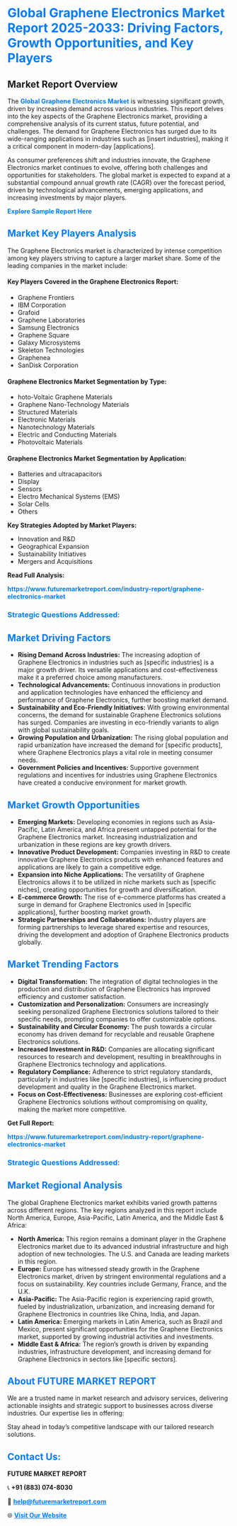 <h1 style="color: #007BFF;">Global Graphene Electronics Market Report 2025-2033: Driving Factors, Growth Opportunities, and Key Players</h1>

<section id="overview">
<h2>Market Report Overview</h2>
<p>The <a href="https://www.futuremarketreport.com/industry-report/graphene-electronics-market" style="color: #007BFF; text-decoration: none;"><strong>Global Graphene Electronics Market</strong></a> is witnessing significant growth, driven by increasing demand across various industries. This report delves into the key aspects of the Graphene Electronics market, providing a comprehensive analysis of its current status, future potential, and challenges. The demand for Graphene Electronics has surged due to its wide-ranging applications in industries such as [insert industries], making it a critical component in modern-day [applications].</p>
<p>As consumer preferences shift and industries innovate, the Graphene Electronics market continues to evolve, offering both challenges and opportunities for stakeholders. The global market is expected to expand at a substantial compound annual growth rate (CAGR) over the forecast period, driven by technological advancements, emerging applications, and increasing investments by major players.</p>
</section>

<section id="overview">
<p><a href="https://www.futuremarketreport.com/request-sample/reportId=75389" style="color: #007BFF; text-decoration: none;"><strong>Explore Sample Report Here</strong></a></p>
</section>

<section id="key-players">
<h2 style="color: #007BFF;">Market Key Players Analysis</h2>
<p>The Graphene Electronics market is characterized by intense competition among key players striving to capture a larger market share. Some of the leading companies in the market include:</p>
<h4>Key Players Covered in the Graphene Electronics Report:</h4>
<ul><li>Graphene Frontiers</li><li>IBM Corporation</li><li>Grafoid</li><li>Graphene Laboratories</li><li>Samsung Electronics</li><li>Graphene Square</li><li>Galaxy Microsystems</li><li>Skeleton Technologies</li><li>Graphenea</li><li>SanDisk Corporation</li></ul>
<h4>Graphene Electronics Market Segmentation by Type:</h4>
<ul><li>hoto-Voltaic Graphene Materials</li><li>Graphene Nano-Technology Materials</li><li>Structured Materials</li><li>Electronic Materials</li><li>Nanotechnology Materials</li><li>Electric and Conducting Materials</li><li>Photovoltaic Materials</li></ul>

<h4>Graphene Electronics Market Segmentation by Application:</h4>
<ul><li>Batteries and ultracapacitors</li><li>Display</li><li>Sensors</li><li>Electro Mechanical Systems (EMS)</li><li>Solar Cells</li><li>Others</li></ul>
<p><strong>Key Strategies Adopted by Market Players:</strong></p>
<ul>
<li>Innovation and R&D</li>
<li>Geographical Expansion</li>
<li>Sustainability Initiatives</li>
<li>Mergers and Acquisitions</li>
</ul>
</section>

<section>
<p><strong>Read Full Analysis: </strong></p><a href="https://www.futuremarketreport.com/industry-report/graphene-electronics-market" style="color: #007BFF; text-decoration: none;"><strong>https://www.futuremarketreport.com/industry-report/graphene-electronics-market</strong></a>
<h3 style="color: #007BFF;">Strategic Questions Addressed:</h3>
</section>

<section id="driving-factors">
<h2 style="color: #007BFF;">Market Driving Factors</h2>
<ul>
<li><strong>Rising Demand Across Industries:</strong> The increasing adoption of Graphene Electronics in industries such as [specific industries] is a major growth driver. Its versatile applications and cost-effectiveness make it a preferred choice among manufacturers.</li>
<li><strong>Technological Advancements:</strong> Continuous innovations in production and application technologies have enhanced the efficiency and performance of Graphene Electronics, further boosting market demand.</li>
<li><strong>Sustainability and Eco-Friendly Initiatives:</strong> With growing environmental concerns, the demand for sustainable Graphene Electronics solutions has surged. Companies are investing in eco-friendly variants to align with global sustainability goals.</li>
<li><strong>Growing Population and Urbanization:</strong> The rising global population and rapid urbanization have increased the demand for [specific products], where Graphene Electronics plays a vital role in meeting consumer needs.</li>
<li><strong>Government Policies and Incentives:</strong> Supportive government regulations and incentives for industries using Graphene Electronics have created a conducive environment for market growth.</li>
</ul>
</section>

<section id="growth-opportunities">
<h2 style="color: #007BFF;">Market Growth Opportunities</h2>
<ul>
<li><strong>Emerging Markets:</strong> Developing economies in regions such as Asia-Pacific, Latin America, and Africa present untapped potential for the Graphene Electronics market. Increasing industrialization and urbanization in these regions are key growth drivers.</li>
<li><strong>Innovative Product Development:</strong> Companies investing in R&D to create innovative Graphene Electronics products with enhanced features and applications are likely to gain a competitive edge.</li>
<li><strong>Expansion into Niche Applications:</strong> The versatility of Graphene Electronics allows it to be utilized in niche markets such as [specific niches], creating opportunities for growth and diversification.</li>
<li><strong>E-commerce Growth:</strong> The rise of e-commerce platforms has created a surge in demand for Graphene Electronics used in [specific applications], further boosting market growth.</li>
<li><strong>Strategic Partnerships and Collaborations:</strong> Industry players are forming partnerships to leverage shared expertise and resources, driving the development and adoption of Graphene Electronics products globally.</li>
</ul>
</section>

<section id="trending-factors">
<h2 style="color: #007BFF;">Market Trending Factors</h2>
<ul>
<li><strong>Digital Transformation:</strong> The integration of digital technologies in the production and distribution of Graphene Electronics has improved efficiency and customer satisfaction.</li>
<li><strong>Customization and Personalization:</strong> Consumers are increasingly seeking personalized Graphene Electronics solutions tailored to their specific needs, prompting companies to offer customizable options.</li>
<li><strong>Sustainability and Circular Economy:</strong> The push towards a circular economy has driven demand for recyclable and reusable Graphene Electronics solutions.</li>
<li><strong>Increased Investment in R&D:</strong> Companies are allocating significant resources to research and development, resulting in breakthroughs in Graphene Electronics technology and applications.</li>
<li><strong>Regulatory Compliance:</strong> Adherence to strict regulatory standards, particularly in industries like [specific industries], is influencing product development and quality in the Graphene Electronics market.</li>
<li><strong>Focus on Cost-Effectiveness:</strong> Businesses are exploring cost-efficient Graphene Electronics solutions without compromising on quality, making the market more competitive.</li>
</ul>
</section>

<section>
<p><strong>Get Full Report: </strong></p><a href="https://www.futuremarketreport.com/industry-report/graphene-electronics-market" style="color: #007BFF; text-decoration: none;"><strong>https://www.futuremarketreport.com/industry-report/graphene-electronics-market</strong></a>
<h3 style="color: #007BFF;">Strategic Questions Addressed:</h3>
</section>


<section id="regional-analysis">
<h2 style="color: #007BFF;">Market Regional Analysis</h2>
<p>The global Graphene Electronics market exhibits varied growth patterns across different regions. The key regions analyzed in this report include North America, Europe, Asia-Pacific, Latin America, and the Middle East & Africa:</p>
<ul>
<li><strong>North America:</strong> This region remains a dominant player in the Graphene Electronics market due to its advanced industrial infrastructure and high adoption of new technologies. The U.S. and Canada are leading markets in this region.</li>
<li><strong>Europe:</strong> Europe has witnessed steady growth in the Graphene Electronics market, driven by stringent environmental regulations and a focus on sustainability. Key countries include Germany, France, and the U.K.</li>
<li><strong>Asia-Pacific:</strong> The Asia-Pacific region is experiencing rapid growth, fueled by industrialization, urbanization, and increasing demand for Graphene Electronics in countries like China, India, and Japan.</li>
<li><strong>Latin America:</strong> Emerging markets in Latin America, such as Brazil and Mexico, present significant opportunities for the Graphene Electronics market, supported by growing industrial activities and investments.</li>
<li><strong>Middle East & Africa:</strong> The region’s growth is driven by expanding industries, infrastructure development, and increasing demand for Graphene Electronics in sectors like [specific sectors].</li>
</ul>
</section>

<footer>
<h2 style="color: #007BFF;">About FUTURE MARKET REPORT</h2>
<p>We are a trusted name in market research and advisory services, delivering actionable insights and strategic support to businesses across diverse industries. Our expertise lies in offering:</p>

<p>Stay ahead in today’s competitive landscape with our tailored research solutions.</p>

<h2 style="color: #007BFF;">Contact Us:</h2>
<p><strong>FUTURE MARKET REPORT</strong></p>
<p>📞 <strong>+91 (883) 074-8030</strong></p>
<p>📧 <strong><a href="mailto:help@futuremarketreport.com" style="color: #007BFF;">help@futuremarketreport.com</a></strong></p>
<p>🌐 <strong><a href="https://www.futuremarketreport.com/" style="color: #007BFF;">Visit Our Website</a></strong></p>
</footer>